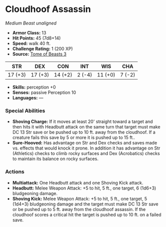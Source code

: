# Cloudhoof Assassin

*Medium* *Beast* *unaligned*

- **Armor Class:** 13
- **Hit Points:** 45 (7d8+14)
- **Speed:** walk 40 ft.
- **Challenge Rating:** 1 (200 XP)
- **Source:** [Tome of Beasts 3](https://koboldpress.com/kpstore/product/tome-of-beasts-2-for-5th-edition/)

| STR | DEX | CON | INT | WIS | CHA |
| --- | --- | --- | --- | --- | --- |
| 17 (+3) | 17 (+3) | 14 (+2) | 2 (-4) | 11 (+0) | 7 (-2) |

- **Skills:** perception +0
- **Senses:** passive Perception 10
- **Languages:** —
### Special Abilities
- **Shoving Charge:** If it moves at least 20' straight toward a target and then hits it with Headbutt attack on the same turn that target must make DC 13 Str save or be pushed up to 10 ft. away from the cloudhoof. If a creature fails this save by 5 or more it is pushed up to 15 ft..
- **Sure-Hooved:** Has advantage on Str and Dex checks and saves made vs. effects that would knock it prone. In addition it has advantage on Str (Athletics) checks to climb rocky surfaces and Dex (Acrobatics) checks to maintain its balance on rocky surfaces.
### Actions
- **Multiattack:** One Headbutt attack and one Shoving Kick attack.
- **Headbutt:** Melee Weapon Attack: +5 to hit, 5 ft., one target, 6 (1d6+3) bludgeoning damage.
- **Shoving Kick:** Melee Weapon Attack: +5 to hit, 5 ft., one target, 5 (1d4+3) bludgeoning damage and the target must make DC 13 Str save or be pushed up to 5 ft. away from the cloudhoof assassin. If the cloudhoof scores a critical hit the target is pushed up to 10 ft. on a failed save.

